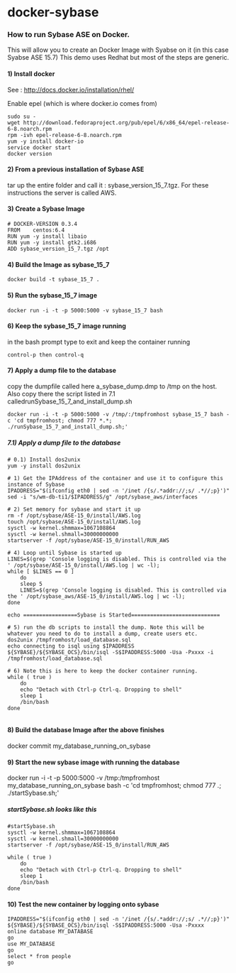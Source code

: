 docker-sybase
=============

### How to run Sybase ASE on Docker.  
This will allow you to create an Docker Image with Syabse on it (in this case Syabse ASE 15.7)
This demo uses Redhat but most of the steps are generic.

#### 1) Install docker

See : http://docs.docker.io/installation/rhel/

Enable epel (which is where docker.io comes from)
```
sudo su -
wget http://download.fedoraproject.org/pub/epel/6/x86_64/epel-release-6-8.noarch.rpm
rpm -ivh epel-release-6-8.noarch.rpm
yum -y install docker-io
service docker start
docker version
```

#### 2) From a previous installation of Sybase ASE
tar up the entire folder and call it : sybase_version_15_7.tgz.  For these instructions the server is called AWS.

#### 3) Create a Sybase Image
```
# DOCKER-VERSION 0.3.4
FROM    centos:6.4
RUN yum -y install libaio
RUN yum -y install gtk2.i686
ADD sybase_version_15_7.tgz /opt
```

#### 4) Build the Image as sybase_15_7
```
docker build -t sybase_15_7 .
```

#### 5) Run the sybase_15_7 image
```
docker run -i -t -p 5000:5000 -v sybase_15_7 bash

```
#### 6) Keep the sybase_15_7 image running
in the bash prompt type to exit and keep the container running
```
control-p then control-q
```

#### 7) Apply a dump file to the database
copy the dumpfile called here a_sybase_dump.dmp to /tmp on the host. Also copy there the script listed in 7.1 calledrunSybase_15_7_and_install_dump.sh
```
docker run -i -t -p 5000:5000 -v /tmp/:/tmpfromhost sybase_15_7 bash -c 'cd tmpfromhost; chmod 777 *.*; ./runSybase_15_7_and_install_dump.sh;'

```

##### 7.1) Apply a dump file to the database
```
# 0.1) Install dos2unix
yum -y install dos2unix

# 1) Get the IPAddress of the container and use it to configure this instance of Sybase
IPADDRESS="$(ifconfig eth0 | sed -n '/inet /{s/.*addr://;s/ .*//;p}')"
sed -i "s/wm-db-ti1/$IPADDRESS/g" /opt/sybase_aws/interfaces

# 2) Set memory for sybase and start it up
rm -f /opt/sybase/ASE-15_0/install/AWS.log
touch /opt/sybase/ASE-15_0/install/AWS.log
sysctl -w kernel.shmmax=1067108864
sysctl -w kernel.shmall=30000000000
startserver -f /opt/sybase/ASE-15_0/install/RUN_AWS

# 4) Loop until Sybase is started up
LINES=$(grep 'Console logging is disabled. This is controlled via the ' /opt/sybase/ASE-15_0/install/AWS.log | wc -l);
while [ $LINES == 0 ]
    do
    sleep 5
    LINES=$(grep 'Console logging is disabled. This is controlled via the ' /opt/sybase_aws/ASE-15_0/install/AWS.log | wc -l);
done

echo =================Sybase is Started============================

# 5) run the db scripts to install the dump. Note this will be whatever you need to do to install a dump, create users etc.
dos2unix /tmpfromhost/load_database.sql
echo connecting to isql using $IPADDRESS
${SYBASE}/${SYBASE_OCS}/bin/isql -S$IPADDRESS:5000 -Usa -Pxxxx -i /tmpfromhost/load_database.sql

# 6) Note this is here to keep the docker container running.
while ( true )
    do
    echo "Detach with Ctrl-p Ctrl-q. Dropping to shell"
    sleep 1
    /bin/bash
done


```


#### 8) Build the database Image after the above finishes
docker commit <containerId> my_database_running_on_sybase

#### 9) Start the new sybase image with running the database 
docker run -i -t -p 5000:5000 -v /tmp:/tmpfromhost my_database_running_on_sybase bash -c 'cd tmpfromhost; chmod 777 *.*; ./startSybase.sh;'

##### startSybase.sh looks like this
```
#startSybase.sh
sysctl -w kernel.shmmax=1067108864
sysctl -w kernel.shmall=30000000000
startserver -f /opt/sybase/ASE-15_0/install/RUN_AWS

while ( true )
    do
    echo "Detach with Ctrl-p Ctrl-q. Dropping to shell"
    sleep 1
    /bin/bash
done

```
#### 10) Test the new container by logging onto sybase

```
IPADDRESS="$(ifconfig eth0 | sed -n '/inet /{s/.*addr://;s/ .*//;p}')"
${SYBASE}/${SYBASE_OCS}/bin/isql -S$IPADDRESS:5000 -Usa -Pxxxx
online database MY_DATABASE
go
use MY_DATABASE
go
select * from people
go
```

    
